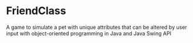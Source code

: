 # FriendClass
A game to simulate a pet with unique attributes that can be altered by user input with object-oriented programming in Java and Java Swing API
